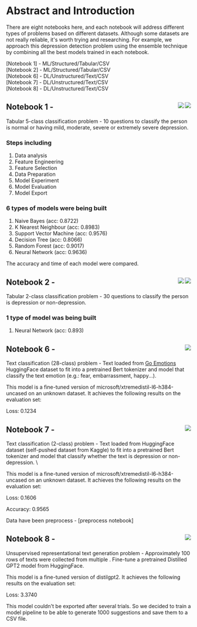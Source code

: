 # Abstract and Introduction

There are eight notebooks here, and each notebook will address different types of problems based on different datasets. Although some datasets are not really reliable, it's worth trying and researching. For example, we approach this depression detection problem using the ensemble technique by combining all the best models trained in each notebook.

[Notebook 1] - ML/Structured/Tabular/CSV \
[Notebook 2] - ML/Structured/Tabular/CSV \
[Notebook 6] - DL/Unstructured/Text/CSV \
[Notebook 7] - DL/Unstructured/Text/CSV \
[Notebook 8] - DL/Unstructured/Text/CSV


## Notebook 1 -  <img align="right" src="https://img.shields.io/badge/scikit_learn-F7931E?style=for-the-badge&logo=scikit-learn&logoColor=white"> <img align="right" src="https://img.shields.io/badge/TensorFlow-FF6F00?style=for-the-badge&logo=tensorflow&logoColor=white">

Tabular 5-class classification problem - 10 questions to classify the person is normal or having mild, moderate, severe or extremely severe depression.

### Steps including

1. Data analysis
2. Feature Engineering
3. Feature Selection
4. Data Preparation
5. Model Experiment
6. Model Evaluation
7. Model Export

### 6 types of models were being built

1. Naive Bayes (acc: 0.8722)
2. K Nearest Neighbour (acc: 0.8983)
3. Support Vector Machine (acc: 0.9576)
4. Decision Tree (acc: 0.8066)
5. Random Forest (acc: 0.9017)
6. Neural Network (acc: 0.9636)

The accuracy and time of each model were compared.

## Notebook 2 -  <img align="right" src="https://img.shields.io/badge/scikit_learn-F7931E?style=for-the-badge&logo=scikit-learn&logoColor=white"> <img align="right" src="https://img.shields.io/badge/TensorFlow-FF6F00?style=for-the-badge&logo=tensorflow&logoColor=white">

Tabular 2-class classification problem - 30 questions to classify the person is depression or non-depression.

### 1 type of model was being built

1. Neural Network (acc: 0.893)
   

## Notebook 6 -  <img align="right" src="https://img.shields.io/badge/PyTorch-EE4C2C?style=for-the-badge&logo=PyTorch&logoColor=white">

Text classification (28-class) problem - Text loaded from [Go Emotions](https://huggingface.co/datasets/go_emotions) HuggingFace dataset to fit into a pretrained Bert tokenizer and model that classify the text emotion (e.g.: fear, embarrassment, happy...).

This model is a fine-tuned version of microsoft/xtremedistil-l6-h384-uncased on an unknown dataset. It achieves the following results on the evaluation set:

Loss: 0.1234

## Notebook 7 -  <img align="right" src="https://img.shields.io/badge/PyTorch-EE4C2C?style=for-the-badge&logo=PyTorch&logoColor=white">

Text classification (2-class) problem - Text loaded from HuggingFace dataset (self-pushed dataset from Kaggle) to fit into a pretrained Bert tokenizer and model that classify whether the text is depression or non-depression. \

This model is a fine-tuned version of microsoft/xtremedistil-l6-h384-uncased on an unknown dataset. It achieves the following results on the evaluation set:

Loss: 0.1606

Accuracy: 0.9565


Data have been preprocess - [preprocess notebook]

## Notebook 8 -  <img align="right" src="https://img.shields.io/badge/PyTorch-EE4C2C?style=for-the-badge&logo=PyTorch&logoColor=white">

Unsupervised representational text generation problem - Approximately 100 rows of texts were collected from multiple . Fine-tune a pretrained Distilled GPT2 model from HuggingFace.

This model is a fine-tuned version of distilgpt2. It achieves the following results on the evaluation set:

Loss: 3.3740

This model couldn't be exported after several trials. So we decided to train a model pipeline to be able to generate 1000 suggestions and save them to a CSV file.


